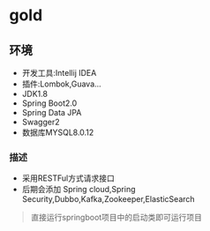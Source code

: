 # gold
##  环境

 >  
  - 开发工具:Intellij IDEA
  - 插件:Lombok,Guava...
  - JDK1.8 
  - Spring Boot2.0
  - Spring Data JPA
  - Swagger2
  - 数据库MYSQL8.0.12

### 描述
 
   + 采用RESTFul方式请求接口
   + 后期会添加 Spring cloud,Spring Security,Dubbo,Kafka,Zookeeper,ElasticSearch
   
   
   > 直接运行springboot项目中的启动类即可运行项目
